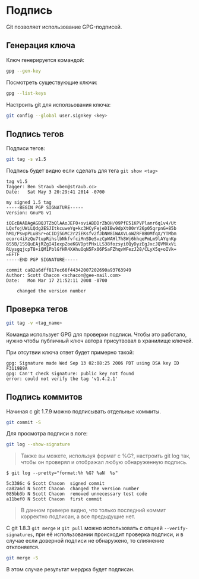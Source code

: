 # Подпись 

Git позволяет использование GPG-подписей.

## Генерация ключа

Ключ генерируется командой:
```bash
gpg --gen-key
```

Посмотреть существующие ключи:
```bash
gpg --list-keys
```

Настроить git для исползьования ключа:
```bash
git config --global user.signkey <key>
```

## Подпись тегов

Подписи тегов:
```bash
git tag -s v1.5
```

Подпись будет видно если сделать для тега `git show <tag>`

```
tag v1.5
Tagger: Ben Straub <ben@straub.cc>
Date:   Sat May 3 20:29:41 2014 -0700

my signed 1.5 tag
-----BEGIN PGP SIGNATURE-----
Version: GnuPG v1

iQEcBAABAgAGBQJTZbQlAAoJEF0+sviABDDrZbQH/09PfE51KPVPlanr6q1v4/Ut
LQxfojUWiLQdg2ESJItkcuweYg+kc3HCyFejeDIBw9dpXt00rY26p05qrpnG+85b
hM1/PswpPLuBSr+oCIDj5GMC2r2iEKsfv2fJbNW8iWAXVLoWZRF8B0MfqX/YTMbm
ecorc4iXzQu7tupRihslbNkfvfciMnSDeSvzCpWAHl7h8Wj6hhqePmLm9lAYqnKp
8S5B/1SSQuEAjRZgI4IexpZoeKGVDptPHxLLS38fozsyi0QyDyzEgJxcJQVMXxVi
RUysgqjcpT8+iQM1PblGfHR4XAhuOqN5Fx06PSaFZhqvWFezJ28/CLyX5q+oIVk=
=EFTF
-----END PGP SIGNATURE-----

commit ca82a6dff817ec66f44342007202690a93763949
Author: Scott Chacon <schacon@gee-mail.com>
Date:   Mon Mar 17 21:52:11 2008 -0700

    changed the version number
```

## Проверка тегов

```bash
git tag -v <tag_name>
```
Команда использует GPG для проверки подписи. Чтобы это работало, нужно чтобы публичный ключ автора присутвовал в хранилище ключей.

При отсутвии ключа ответ будет примерно такой:
```
gpg: Signature made Wed Sep 13 02:08:25 2006 PDT using DSA key ID F3119B9A
gpg: Can't check signature: public key not found
error: could not verify the tag 'v1.4.2.1'
```

## Подпись коммитов

Начиная с git 1.7.9 можно подписывать отдельные коммиты.

```bash
git commit -S
```

Для просмотра подписи в логе:
```bash
git log --show-signature
```
>Также вы можете, используя формат с %G?, настроить git log так, чтобы он проверял и отображал любую обнаруженную подпись.
```
$ git log --pretty="format:%h %G? %aN  %s"

5c3386c G Scott Chacon  signed commit
ca82a6d N Scott Chacon  changed the version number
085bb3b N Scott Chacon  removed unnecessary test code
a11bef0 N Scott Chacon  first commit
```
>В данном примере видно, что только последний коммит корректно подписан, а все предыдущие нет.

С git 1.8.3 `git merge` и `git pull` можно использовать с опцией `--verify-signatures`, при её использовании происходит проверка подписи, и в случае если доверной подписи не обнаружено, то слиянение отклоняется.

```bash
git merge -S
```
В этом случае результат мерджа будет подписан.